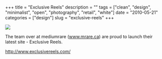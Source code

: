 +++
title = "Exclusive Reels"
description = ""
tags = ["clean", "design", "minimalist", "open", "photography", "retail", "white"]
date = "2010-05-21"
categories = ["design"]
slug = "exclusive-reels"
+++


 

  <div id="screens-thumbs" class="clearfix">
    <div class="txt-center" id="design-submission"><a href="http://www.exclusivereels.com/"><img id='bluga-thumbnail-2385' class='bluga-thumbnail large' src='//media.konigi.com/bluga/
wt4bf6ca9c8a002_large.jpg'/></a></div>  
  </div>   
<p>The team over at mediumrare (<a href="http://www.mrare.ca/" title="www.mrare.ca">www.mrare.ca</a>) are proud to launch their latest site - Exclusive Reels.</p>

<p><a href="http://www.exclusivereels.com/">http://www.exclusivereels.com/</a></p>




